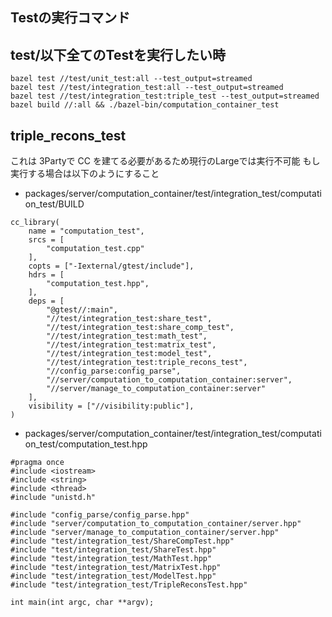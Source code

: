 Testの実行コマンド
---
## test/以下全てのTestを実行したい時
```
bazel test //test/unit_test:all --test_output=streamed
bazel test //test/integration_test:all --test_output=streamed
bazel test //test/integration_test:triple_test --test_output=streamed
bazel build //:all && ./bazel-bin/computation_container_test
```

## triple_recons_test
これは 3Partyで CC を建てる必要があるため現行のLargeでは実行不可能
もし実行する場合は以下のようにすること

- packages/server/computation_container/test/integration_test/computation_test/BUILD
```
cc_library(
    name = "computation_test",
    srcs = [
        "computation_test.cpp"
    ],
    copts = ["-Iexternal/gtest/include"],
    hdrs = [
        "computation_test.hpp",
    ],
    deps = [
        "@gtest//:main",
        "//test/integration_test:share_test",
        "//test/integration_test:share_comp_test",
        "//test/integration_test:math_test",
        "//test/integration_test:matrix_test",
        "//test/integration_test:model_test",
        "//test/integration_test:triple_recons_test",
        "//config_parse:config_parse",
        "//server/computation_to_computation_container:server",
        "//server/manage_to_computation_container:server"
    ],
    visibility = ["//visibility:public"],
)
```

- packages/server/computation_container/test/integration_test/computation_test/computation_test.hpp
```
#pragma once
#include <iostream>
#include <string>
#include <thread>
#include "unistd.h"

#include "config_parse/config_parse.hpp"
#include "server/computation_to_computation_container/server.hpp"
#include "server/manage_to_computation_container/server.hpp"
#include "test/integration_test/ShareCompTest.hpp"
#include "test/integration_test/ShareTest.hpp"
#include "test/integration_test/MathTest.hpp"
#include "test/integration_test/MatrixTest.hpp"
#include "test/integration_test/ModelTest.hpp"
#include "test/integration_test/TripleReconsTest.hpp"

int main(int argc, char **argv);
```
